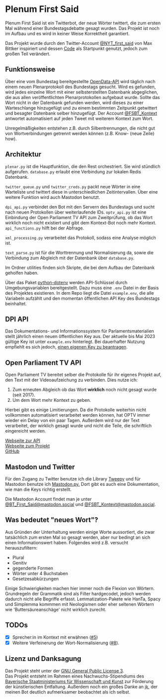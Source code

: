 # Plenum First Said


Plenum First Said ist ein Twitterbot, der neue Wörter twittert, die zum ersten Mal während einer Bundestagsdebatte gesagt wurden. Das Projekt ist noch im Aufbau und es wird in keiner Weise  Korrektheit garantiert. 

Das Projekt wurde durch den Twitter-Account [@NYT_first_said](https://twitter.com/NYT_first_said) von Max Bittker inspiriert und dessen [Code](https://github.com/MaxBittker/nyt-first-said) als Startpunkt genutzt, jedoch zum großen Teil verändert. 

## Funktionsweise

Über eine vom Bundestag bereitgestellte [OpenData-API](https://dip.bundestag.de/%C3%BCber-dip/hilfe/api#content) wird täglich nach einem neuen Plenarprotokoll des Bundestags gesucht. Wird es gefunden, wird jedes einzelne Wort mit einer selbsterstellten Datenbank abgeglichen, die aus allen veröffentlichten Plenarprotokollen aufgebaut wurde. Sollte das Wort nicht in der Datenbank gefunden werden, wird dieses zu einer Warteschlange hinzugefügt und zu einem bestimmten Zeitpunkt getwittert und besagter Datenbank selber hinzugefügt. Der Account [@FSBT_Kontext](https://twitter.com/FSBT_Kontext) antwortet automatisiert auf jeden Tweet mit weiterem Kontext zum Wort.

Unregelmäßigkeiten entstehen z.B. durch Silbentrennungen, die nicht gut von Wortverbindungen getrennt werden können (z.B. Know- (neue Zeile) how). 

## Architektur

`plenar.py` ist die Hauptfunktion, die den Rest orchestriert. Sie wird stündlich aufgerufen. `database.py` erlaubt eine Verbindung zur lokalen Redis Datenbank. 

`twitter_queue.py` und `twitter_creds.py` packt neue Wörter in eine Warteliste und twittert diese in unterschiedlichen Zeitintervallen. Über eine weitere Funktion wird auch Mastodon benutzt.

`dpi_api.py` verbindet den Bot mit den Servern des Bundestags und sucht nach neuen Protokollen über weiterlaufende IDs. `optv_api.py` ist eine Einbindung der Open Parliament TV API zum Zweitprüfung, ob das Wort wirklich noch nicht existiert und gibt dem Kontext-Bot noch mehr Kontext. `api_functions.py` hilft bei der Abfrage. 

`xml_processing.py` verarbeitet das Protokoll, sodass eine Analyse möglich ist.

`text_parse.py` ist für die Worttrennung und Normalisierung da, sowie die Verbindung zum Abgleich mit der Datenbank über `database.py`. 

Im Ordner utilities finden sich Skripte, die bei dem Aufbau der Datenbank geholfen haben. 

Über das Paket [python-dotenv](https://github.com/theskumar/python-dotenv) werden API-Schlüssel durch Umgebungsvariablen bereitgestellt. Dazu muss eine `.env` Datei in der Basis des Projektes existieren. In dem Repo liegt die Datei `example.env`, die alle Variabeln aufzählt und den momentan öffentlichen API Key des Bundestags beinhaltet.

## DPI API 

Das Dokumentations- und Informationssystem für Parlamentsmaterialien stellt jährlich einen neuen öffentlichen Key aus. Der aktuelle bis Mai 2023 gültige Key ist unter `example.env` hinterlegt. Bei dauerhafter Nutzung empfiehlt es sich jedoch, [einen eigenen Key zu beantragen](https://dip.bundestag.de/%C3%BCber-dip/hilfe/api#content).

## Open Parliament TV API
Open Parliament TV bereitet selber die Protokolle für ihr eigenes Projekt auf, den Text mit der Videoaufzeichung zu verbinden. Dies nutze ich: 

1. Zum erneuten Abgleich ob das Wort **wirklich** noch nicht gesagt wurde (seit 2017).
2. Um dem Wort mehr Kontext zu geben.

Hierbei gibt es einige Limitierungen. Da die Protokolle weiterhin nicht vollkommen automatisiert verarbeitet werden können, hat OPTV immer wieder ein Delay von ein paar Tagen. Außerdem wird nur der Text verarbeitet, der wirklich gesagt wurde und nicht die Teile, die schriftlich eingereicht werden. 

[Webseite zur API](https://de.openparliament.tv/api/)  
[Webseite zum Projekt](https://openparliament.tv/)  
[GitHub](https://github.com/OpenParliamentTV)  

## Mastodon und Twitter
Für den Zugang zu Twitter benutze ich die Library [Tweepy](https://www.tweepy.org/) und für Mastodon benutze ich [Mastodon.py.](https://github.com/halcy/Mastodon.py) Dort gibt es auch eine Dokumentation, wie man die Keys richtig erstellt. 

Die Mastodon Account findet man je unter <a rel="me" href="https://mastodon.social/@BT_First_Said">@BT_First_Said@mastodon.social</a> und <a rel="me" href="https://mastodon.social/@FSBT_Kontext">@FSBT_Kontext@mastodon.social</a>.


## Was bedeutet "neues Wort"?

Aus Gründen der Unterhaltung werden einige Worte aussortiert, die zwar tatsächlich zum ersten Mal so gesagt werden, aber nur bedingt an sich einen Informationswert haben. Folgendes wird z.B. versucht herauszufiltern:
- Plural
- Genitiv
- gegenderte Formen
- Wörter unter 4 Buchstaben
- Gesetzesabkürzungen

Einige Schwierigkeiten machen hier immer noch die Flexion von Wörtern. Grundregeln der Grammatik sind als Filter hardgecodet, jedoch werden dadurch nicht alle Begriffe erfasst. Lemmatization-Pakete wie HanTa, Spacy und Simplemma kommmen mit Neologismen oder eher seltenen Wörtern wie 'Buttersäureanschäge' nicht wirklich zurecht. 

## TODOs
- [X] Sprecher:in im Kontext mit erwähnen ([#5](https://github.com/ungeschneuer/plenum_first_said/pull/5))
- [X] Weitere Verfeinerung der Wort-Normalisierung ([#8](https://github.com/ungeschneuer/plenum_first_said/pull/8)). 

## Lizenz und Danksagung

Das Projekt steht unter der [GNU General Public License 3](https://www.gnu.org/licenses/gpl-3.0.de.html).  
Das Projekt entsteht im Rahmen eines Nachwuchs-Stipendiums des [Bayerische Staatministeriums für Wissenschaft und Kunst](https://www.stmwk.bayern.de/) zur Förderung der künstlerischen Entfaltung. Außerdem noch ein großes Danke an [jk](https://github.com/hejjoe), der meinen Bot deutlich aufmerksamer beobachtet als ich selbst. 



